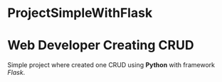 # ProjectSimpleWithFlask
<h1>
    Web Developer Creating CRUD
</h1>

Simple project where created one CRUD using **Python** with framework *Flask*.


